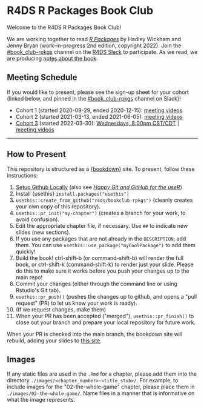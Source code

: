 # R4DS R Packages Book Club

Welcome to the R4DS R Packages Book Club!

We are working together to read [_R Packages_](https://r-pkgs.org/) by Hadley Wickham and Jenny Bryan (work-in-progress 2nd edition, copyright 2022).
Join the [#book_club-rpkgs](https://rfordatascience.slack.com/archives/C014C9F4DRS) channel on the [R4DS Slack](https://r4ds.io/join) to participate.
As we read, we are producing [notes about the book](https://r4ds.io/rpkgs).

## Meeting Schedule

If you would like to present, please see the sign-up sheet for your cohort (linked below, and pinned in the [#book_club-rpkgs](https://rfordatascience.slack.com/archives/C014C9F4DRS) channel on Slack)!

- Cohort 1 (started 2020-09-29, ended 2020-12-15): [meeting videos](https://youtube.com/playlist?list=PL3x6DOfs2NGiXMln8bxY7e0XgA5z1cp-8)
- Cohort 2 (started 2021-03-13, ended 2021-06-05): [meeting videos](https://youtube.com/playlist?list=PL3x6DOfs2NGhRtG2Oj1aI9mWTGY6KKUJB)
- [Cohort 3](https://docs.google.com/spreadsheets/d/188z71TbrgTtAWMAtKcwNXvtBhvCwqCvLO5F3hSYI1tM/edit?usp=sharing) (started 2022-03-30): [Wednesdays, 8:00pm CST/CDT](https://www.timeanddate.com/worldclock/converter.html?iso=20220331T010000&p1=24) | [meeting videos](https://youtube.com/playlist?list=PL3x6DOfs2NGi8NcKmNxw_Hk4-leUsivZv)

<hr>


## How to Present

This repository is structured as a [{bookdown}](https://CRAN.R-project.org/package=bookdown) site.
To present, follow these instructions:

1. [Setup Github Locally](https://www.youtube.com/watch?v=hNUNPkoledI) (also see [_Happy Git and GitHub for the useR_](https://happygitwithr.com/github-acct.html))
2. Install {usethis} `install.packages("usethis")`
3. `usethis::create_from_github("r4ds/bookclub-rpkgs")` (cleanly creates your own copy of this repository).
4. `usethis::pr_init("my-chapter")` (creates a branch for your work, to avoid confusion).
5. Edit the appropriate chapter file, if necessary. Use `##` to indicate new slides (new sections).
7. If you use any packages that are not already in the `DESCRIPTION`, add them. You can use `usethis::use_package("myCoolPackage")` to add them quickly!
8. Build the book! ctrl-shift-b (or command-shift-b) will render the full book, or ctrl-shift-k (command-shift-k) to render just your slide. Please do this to make sure it works before you push your changes up to the main repo!
9. Commit your changes (either through the command line or using Rstudio's Git tab).
10. `usethis::pr_push()` (pushes the changes up to github, and opens a "pull request" (PR) to let us know your work is ready).
11. (If we request changes, make them)
12. When your PR has been accepted ("merged"), `usethis::pr_finish()` to close out your branch and prepare your local repository for future work.

When your PR is checked into the main branch, the bookdown site will rebuild, adding your slides to [this site](https://r4ds.io/rpkgs).

## Images

If any static files are used in the `.Rmd` for a chapter, please add them into the directory `./images/<chapter_number>-<title_stub>/`. For example, to include images for the "02-the-whole-game" chapter, please place them in `./images/02-the-whole-game/`. Name files in a manner that is informative on what the image represents. 
